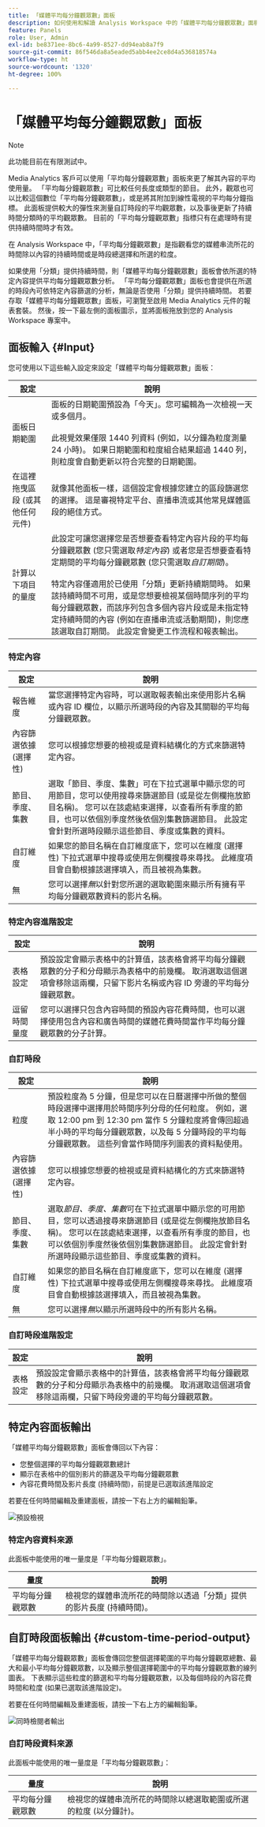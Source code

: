 ```yaml
---
title: 「媒體平均每分鐘觀眾數」面板
description: 如何使用和解讀 Analysis Workspace 中的「媒體平均每分鐘觀眾數」面板。
feature: Panels
role: User, Admin
exl-id: be8371ee-8bc6-4a99-8527-dd94eab8a7f9
source-git-commit: 86f546da8a5eaded5abb4ee2ce8d4a536818574a
workflow-type: ht
source-wordcount: '1320'
ht-degree: 100%

---
```


# 「媒體平均每分鐘觀眾數」面板

>[!NOTE]
>
>此功能目前在有限測試中。

Media Analytics 客戶可以使用「平均每分鐘觀眾數」面板來更了解其內容的平均使用量。 「平均每分鐘觀眾數」可比較任何長度或類型的節目。 此外，觀眾也可以比較這個數位「平均每分鐘觀眾數」，或是將其附加到線性電視的平均每分鐘指標。 此面板提供較大的彈性來測量自訂時段的平均觀眾數，以及事後更新了持續時間分類時的平均觀眾數。 目前的「平均每分鐘觀眾數」指標只有在處理時有提供持續時間時才有效。

在 Analysis Workspace 中，「平均每分鐘觀眾數」是指觀看您的媒體串流所花的時間除以內容的持續時間或是時段總選擇和所選的粒度。

如果使用「分類」提供持續時間，則「媒體平均每分鐘觀眾數」面板會依所選的特定內容提供平均每分鐘觀眾數分析。
「平均每分鐘觀眾數」面板也會提供在所選的時段內可依特定內容篩選的分析，無論是否使用「分類」提供持續時間。 若要存取「媒體平均每分鐘觀眾數」面板，可瀏覽至啟用 Media Analytics 元件的報表套裝。 然後，按一下最左側的面板圖示，並將面板拖放到您的 Analysis Workspace 專案中。

<!-- For more information, see the Media Average Minute Audience introduction video:
<< replace with AMA video when available >> -->

<!-- >[!VIDEO](https://video.tv.adobe.com/v/330177/?quality=12) -->

## 面板輸入 {#Input}

您可使用以下這些輸入設定來設定「媒體平均每分鐘觀眾數」面板：

| 設定 | 說明 |
|---------|------------|
| 面板日期範圍 | 面板的日期範圍預設為「今天」。您可編輯為一次檢視一天或多個月。 <br></br>此視覺效果僅限 1440 列資料 (例如，以分鐘為粒度測量 24 小時)。 如果日期範圍和粒度組合結果超過 1440 列，則粒度會自動更新以符合完整的日期範圍。 |
| 在這裡拖曳區段 (或其他任何元件) | 就像其他面板一樣，這個設定會根據您建立的區段篩選您的選擇。 這是審視特定平台、直播串流或其他常見媒體區段的絕佳方式。 |
| 計算以下項目的量度 | 此設定可讓您選擇您是否想要查看特定內容片段的平均每分鐘觀眾數 (您只需選取&#x200B;*特定內容*) 或者您是否想要查看特定期間的平均每分鐘觀眾數 (您只需選取&#x200B;*自訂期間*)。 <br></br>特定內容僅適用於已使用「分類」更新持續期間時。 如果該持續時間不可用，或是您想要檢視某個時間序列的平均每分鐘觀眾數，而該序列包含多個內容片段或是未指定特定持續時間的內容 (例如在直播串流或活動期間)，則您應該選取自訂期間。 此設定會變更工作流程和報表輸出。 |

### 特定內容

| 設定 | 說明 |
|---------|------------|
| 報告維度 | 當您選擇特定內容時，可以選取報表輸出來使用影片名稱或內容 ID 欄位，以顯示所選時段的內容及其關聯的平均每分鐘觀眾數。 |
| 內容篩選依據 (選擇性) | 您可以根據您想要的檢視或是資料結構化的方式來篩選特定內容。 |
| 節目、季度、集數 | 選取「節目、季度、集數」可在下拉式選單中顯示您的可用節目，您可以使用搜尋來篩選節目 (或是從左側欄拖放節目名稱)。 您可以在該處結束選擇，以查看所有季度的節目，也可以依個別季度然後依個別集數篩選節目。 此設定會針對所選時段顯示這些節目、季度或集數的資料。 |
| 自訂維度 | 如果您的節目名稱在自訂維度底下，您可以在維度 (選擇性) 下拉式選單中搜尋或使用左側欄搜尋來尋找。 此維度項目會自動根據該選擇填入，而且被視為集數。 |
| 無 | 您可以選擇&#x200B;*無*&#x200B;以針對您所選的選取範圍來顯示所有擁有平均每分鐘觀眾數資料的影片名稱。 |

### 特定內容進階設定

| 設定 | 說明 |
|---------|------------|
| 表格設定 | 預設設定會顯示表格中的計算值，該表格會將平均每分鐘觀眾數的分子和分母顯示為表格中的前幾欄。 取消選取這個選項會移除這兩欄，只留下影片名稱或內容 ID 旁邊的平均每分鐘觀眾數。 |
| 逗留時間量度 | 您可以選擇只包含內容時間的預設內容花費時間，也可以選擇使用包含內容和廣告時間的媒體花費時間當作平均每分鐘觀眾數的分子計算。 |

### 自訂時段

| 設定 | 說明 |
|---------|------------|
| 粒度 | 預設粒度為 5 分鐘，但是您可以在日曆選擇中所做的整個時段選擇中選擇用於時間序列分母的任何粒度。 例如，選取 12:00 pm 到 12:30 pm 當作 5 分鐘粒度將會傳回超過半小時的平均每分鐘觀眾數，以及每 5 分鐘時段的平均每分鐘觀眾數。 這些列會當作時間序列圖表的資料點使用。 |
| 內容篩選依據 (選擇性) | 您可以根據您想要的檢視或是資料結構化的方式來篩選特定內容。 |
| 節目、季度、集數 | 選取&#x200B;*節目、季度、集數*&#x200B;可在下拉式選單中顯示您的可用節目，您可以透過搜尋來篩選節目 (或是從左側欄拖放節目名稱)。 您可以在該處結束選擇，以查看所有季度的節目，也可以依個別季度然後依個別集數篩選節目。 此設定會針對所選時段顯示這些節目、季度或集數的資料。 |
| 自訂維度 | 如果您的節目名稱在自訂維度底下，您可以在維度 (選擇性) 下拉式選單中搜尋或使用左側欄搜尋來尋找。 此維度項目會自動根據該選擇填入，而且被視為集數。 |
| 無 | 您可以選擇&#x200B;*無*&#x200B;以顯示所選時段中的所有影片名稱。 |

### 自訂時段進階設定

| 設定 | 說明 |
|---------|------------|
| 表格設定 | 預設設定會顯示表格中的計算值，該表格會將平均每分鐘觀眾數的分子和分母顯示為表格中的前幾欄。 取消選取這個選項會移除這兩欄，只留下時段旁邊的平均每分鐘觀眾數。 |


## 特定內容面板輸出

「媒體平均每分鐘觀眾數」面板會傳回以下內容：

* 您整個選擇的平均每分鐘觀眾數總計
* 顯示在表格中的個別影片的篩選及平均每分鐘觀眾數
* 內容花費時間及影片長度 (持續時間)，前提是已選取該進階設定

若要在任何時間編輯及重建面板，請按一下右上方的編輯鉛筆。

![預設檢視](assets/specific-content-panel-output.png)


### 特定內容資料來源

此面板中能使用的唯一量度是「平均每分鐘觀眾數」。

| 量度 | 說明 |
|--------|-------------|
| 平均每分鐘觀眾數 | 檢視您的媒體串流所花的時間除以透過「分類」提供的影片長度 (持續時間)。 |

## 自訂時段面板輸出 {#custom-time-period-output}

「媒體平均每分鐘觀眾數」面板會傳回您整個選擇範圍的平均每分鐘觀眾總數、最大和最小平均每分鐘觀眾數，以及顯示整個選擇範圍中的平均每分鐘觀眾數的線列圖表。 下表顯示這些粒度的篩選和平均每分鐘觀眾數，以及每個時段的內容花費時間和粒度 (如果已選取該進階設定)。

若要在任何時間編輯及重建面板，請按一下右上方的編輯鉛筆。

![同時檢閱者輸出](assets/custom-time-period-panel-output.png)

### 自訂時段資料來源

此面板中能使用的唯一量度是「平均每分鐘觀眾數」：

| 量度 | 說明 |
|---|---|
| 平均每分鐘觀眾數 | 檢視您的媒體串流所花的時間除以總選取範圍或所選的粒度 (以分鐘計)。 |



<!-- For more information about Media Average Minute Audience, visit [MA doc page]( https://url). -->
